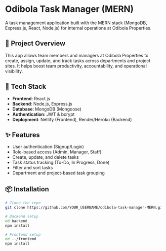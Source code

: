 # Odibola Task Manager (MERN)

A task management application built with the MERN stack (MongoDB, Express.js, React, Node.js) for internal operations at Odibola Properties.

## 🚀 Project Overview

This app allows team members and managers at Odibola Properties to create, assign, update, and track tasks across departments and project sites. It helps boost team productivity, accountability, and operational visibility.

## 🔧 Tech Stack

- **Frontend**: React.js
- **Backend**: Node.js, Express.js
- **Database**: MongoDB (Mongoose)
- **Authentication**: JWT & bcrypt
- **Deployment**: Netlify (Frontend), Render/Heroku (Backend)

## ✨ Features

- User authentication (Signup/Login)
- Role-based access (Admin, Manager, Staff)
- Create, update, and delete tasks
- Task status tracking (To-Do, In Progress, Done)
- Filter and sort tasks
- Department and project-based task grouping

## 📦 Installation

```bash
# Clone the repo
git clone https://github.com/YOUR_USERNAME/odibola-task-manager-MERN.git

# Backend setup
cd backend
npm install

# Frontend setup
cd ../frontend
npm install
